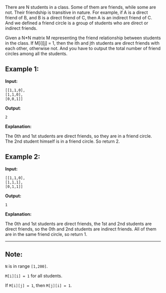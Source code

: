 There are N students in a class. Some of them are friends, while some are not. Their friendship is transitive in nature. For example, if A is a direct friend of B, and B is a direct friend of C, then A is an indirect friend of C. And we defined a friend circle is a group of students who are direct or indirect friends.

Given a N*N matrix M representing the friend relationship between students in the class. If M[i][j] = 1, then the ith and jth students are direct friends with each other, otherwise not. And you have to output the total number of friend circles among all the students.

## Example 1:

**Input:** 

    [[1,1,0],
    [1,1,0],
    [0,0,1]]
**Output**:

    2
**Explanation:**

The 0th and 1st students are direct friends, so they are in a friend circle. 
The 2nd student himself is in a friend circle. So return 2.

## Example 2:
**Input:** 

    [[1,1,0],
    [1,1,1],
    [0,1,1]]
**Output:** 

    1
    
**Explanation:**

The 0th and 1st students are direct friends, the 1st and 2nd students are direct friends, 
so the 0th and 2nd students are indirect friends. All of them are in the same friend circle, so return 1.

***

## Note:

`N` is in range `[1,200]`.

`M[i][i] = 1` for all students.

If `M[i][j] = 1`, then `M[j][i] = 1`.